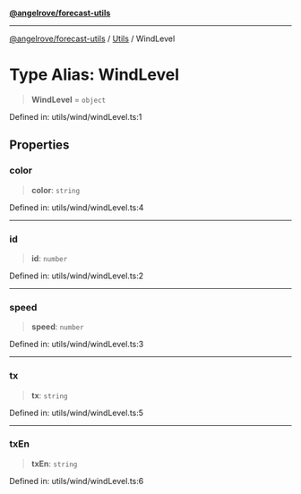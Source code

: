 [**@angelrove/forecast-utils**](../../README.md)

***

[@angelrove/forecast-utils](../../README.md) / [Utils](../README.md) / WindLevel

# Type Alias: WindLevel

> **WindLevel** = `object`

Defined in: utils/wind/windLevel.ts:1

## Properties

### color

> **color**: `string`

Defined in: utils/wind/windLevel.ts:4

***

### id

> **id**: `number`

Defined in: utils/wind/windLevel.ts:2

***

### speed

> **speed**: `number`

Defined in: utils/wind/windLevel.ts:3

***

### tx

> **tx**: `string`

Defined in: utils/wind/windLevel.ts:5

***

### txEn

> **txEn**: `string`

Defined in: utils/wind/windLevel.ts:6
